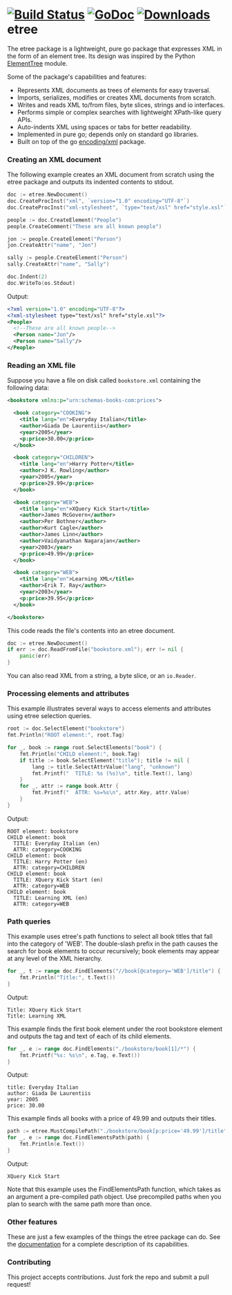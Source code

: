 [![Build Status](https://travis-ci.org/beevik/etree.svg?branch=master)](https://travis-ci.org/beevik/etree)
[![GoDoc](https://godoc.org/github.com/beevik/etree?status.svg)](https://godoc.org/github.com/beevik/etree)
[![Downloads](https://img.shields.io/github/downloads/giesan/etree/v1.1.1/total)](https://img.shields.io/github/downloads/giesan/etree/v1.1.1/total)
etree
=====

The etree package is a lightweight, pure go package that expresses XML in
the form of an element tree.  Its design was inspired by the Python
[ElementTree](http://docs.python.org/2/library/xml.etree.elementtree.html)
module.

Some of the package's capabilities and features:

* Represents XML documents as trees of elements for easy traversal.
* Imports, serializes, modifies or creates XML documents from scratch.
* Writes and reads XML to/from files, byte slices, strings and io interfaces.
* Performs simple or complex searches with lightweight XPath-like query APIs.
* Auto-indents XML using spaces or tabs for better readability.
* Implemented in pure go; depends only on standard go libraries.
* Built on top of the go [encoding/xml](http://golang.org/pkg/encoding/xml)
  package.

### Creating an XML document

The following example creates an XML document from scratch using the etree
package and outputs its indented contents to stdout.
```go
doc := etree.NewDocument()
doc.CreateProcInst("xml", `version="1.0" encoding="UTF-8"`)
doc.CreateProcInst("xml-stylesheet", `type="text/xsl" href="style.xsl"`)

people := doc.CreateElement("People")
people.CreateComment("These are all known people")

jon := people.CreateElement("Person")
jon.CreateAttr("name", "Jon")

sally := people.CreateElement("Person")
sally.CreateAttr("name", "Sally")

doc.Indent(2)
doc.WriteTo(os.Stdout)
```

Output:
```xml
<?xml version="1.0" encoding="UTF-8"?>
<?xml-stylesheet type="text/xsl" href="style.xsl"?>
<People>
  <!--These are all known people-->
  <Person name="Jon"/>
  <Person name="Sally"/>
</People>
```

### Reading an XML file

Suppose you have a file on disk called `bookstore.xml` containing the
following data:

```xml
<bookstore xmlns:p="urn:schemas-books-com:prices">

  <book category="COOKING">
    <title lang="en">Everyday Italian</title>
    <author>Giada De Laurentiis</author>
    <year>2005</year>
    <p:price>30.00</p:price>
  </book>

  <book category="CHILDREN">
    <title lang="en">Harry Potter</title>
    <author>J K. Rowling</author>
    <year>2005</year>
    <p:price>29.99</p:price>
  </book>

  <book category="WEB">
    <title lang="en">XQuery Kick Start</title>
    <author>James McGovern</author>
    <author>Per Bothner</author>
    <author>Kurt Cagle</author>
    <author>James Linn</author>
    <author>Vaidyanathan Nagarajan</author>
    <year>2003</year>
    <p:price>49.99</p:price>
  </book>

  <book category="WEB">
    <title lang="en">Learning XML</title>
    <author>Erik T. Ray</author>
    <year>2003</year>
    <p:price>39.95</p:price>
  </book>

</bookstore>
```

This code reads the file's contents into an etree document.
```go
doc := etree.NewDocument()
if err := doc.ReadFromFile("bookstore.xml"); err != nil {
    panic(err)
}
```

You can also read XML from a string, a byte slice, or an `io.Reader`.

### Processing elements and attributes

This example illustrates several ways to access elements and attributes using
etree selection queries.
```go
root := doc.SelectElement("bookstore")
fmt.Println("ROOT element:", root.Tag)

for _, book := range root.SelectElements("book") {
    fmt.Println("CHILD element:", book.Tag)
    if title := book.SelectElement("title"); title != nil {
        lang := title.SelectAttrValue("lang", "unknown")
        fmt.Printf("  TITLE: %s (%s)\n", title.Text(), lang)
    }
    for _, attr := range book.Attr {
        fmt.Printf("  ATTR: %s=%s\n", attr.Key, attr.Value)
    }
}
```
Output:
```
ROOT element: bookstore
CHILD element: book
  TITLE: Everyday Italian (en)
  ATTR: category=COOKING
CHILD element: book
  TITLE: Harry Potter (en)
  ATTR: category=CHILDREN
CHILD element: book
  TITLE: XQuery Kick Start (en)
  ATTR: category=WEB
CHILD element: book
  TITLE: Learning XML (en)
  ATTR: category=WEB
```

### Path queries

This example uses etree's path functions to select all book titles that fall
into the category of 'WEB'.  The double-slash prefix in the path causes the
search for book elements to occur recursively; book elements may appear at any
level of the XML hierarchy.
```go
for _, t := range doc.FindElements("//book[@category='WEB']/title") {
    fmt.Println("Title:", t.Text())
}
```

Output:
```
Title: XQuery Kick Start
Title: Learning XML
```

This example finds the first book element under the root bookstore element and
outputs the tag and text of each of its child elements.
```go
for _, e := range doc.FindElements("./bookstore/book[1]/*") {
    fmt.Printf("%s: %s\n", e.Tag, e.Text())
}
```

Output:
```
title: Everyday Italian
author: Giada De Laurentiis
year: 2005
price: 30.00
```

This example finds all books with a price of 49.99 and outputs their titles.
```go
path := etree.MustCompilePath("./bookstore/book[p:price='49.99']/title")
for _, e := range doc.FindElementsPath(path) {
    fmt.Println(e.Text())
}
```

Output:
```
XQuery Kick Start
```

Note that this example uses the FindElementsPath function, which takes as an
argument a pre-compiled path object. Use precompiled paths when you plan to
search with the same path more than once.

### Other features

These are just a few examples of the things the etree package can do. See the
[documentation](http://godoc.org/github.com/beevik/etree) for a complete
description of its capabilities.

### Contributing

This project accepts contributions. Just fork the repo and submit a pull
request!
